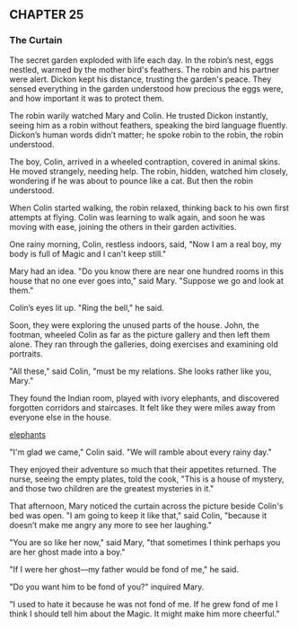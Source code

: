 ## CHAPTER 25
### The Curtain
The secret garden exploded with life each day. In the robin’s nest, eggs nestled, warmed by the mother bird's feathers. The robin and his partner were alert. Dickon kept his distance, trusting the garden's peace. They sensed everything in the garden understood how precious the eggs were, and how important it was to protect them.

The robin warily watched Mary and Colin. He trusted Dickon instantly, seeing him as a robin without feathers, speaking the bird language fluently. Dickon’s human words didn’t matter; he spoke robin to the robin, the robin understood.

The boy, Colin, arrived in a wheeled contraption, covered in animal skins. He moved strangely, needing help. The robin, hidden, watched him closely, wondering if he was about to pounce like a cat. But then the robin understood.

When Colin started walking, the robin relaxed, thinking back to his own first attempts at flying. Colin was learning to walk again, and soon he was moving with ease, joining the others in their garden activities.

One rainy morning, Colin, restless indoors, said, "Now I am a real boy, my body is full of Magic and I can't keep still."

Mary had an idea. "Do you know there are near one hundred rooms in this house that no one ever goes into," said Mary. "Suppose we go and look at them."

Colin’s eyes lit up. "Ring the bell," he said.

Soon, they were exploring the unused parts of the house. John, the footman, wheeled Colin as far as the picture gallery and then left them alone. They ran through the galleries, doing exercises and examining old portraits.

"All these," said Colin, "must be my relations. She looks rather like you, Mary."

They found the Indian room, played with ivory elephants, and discovered forgotten corridors and staircases. It felt like they were miles away from everyone else in the house.

[elephants](chapter_25.jpeg)

"I'm glad we came," Colin said. "We will ramble about every rainy day."

They enjoyed their adventure so much that their appetites returned. The nurse, seeing the empty plates, told the cook, "This is a house of mystery, and those two children are the greatest mysteries in it."

That afternoon, Mary noticed the curtain across the picture beside Colin's bed was open. "I am going to keep it like that," said Colin, "because it doesn’t make me angry any more to see her laughing."

"You are so like her now," said Mary, "that sometimes I think perhaps you are her ghost made into a boy."

"If I were her ghost—my father would be fond of me," he said.

"Do you want him to be fond of you?" inquired Mary.

"I used to hate it because he was not fond of me. If he grew fond of me I think I should tell him about the Magic. It might make him more cheerful.”